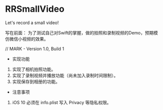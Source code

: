 # RRSmallVideo
Let's record a small video!

写在前面：
为了测试自己对Swift的掌握，做的拍照和录制视频的Demo，预期模仿微信小视频的效果。

// MARK - Version 1.0, Build 1

* 实现功能
1. 实现了相机拍照功能。
2. 实现了录制视频并播放功能（尚未加入录制时间限制）。
3. 实现保存到相册的功能。

* 注意事项
1. iOS 10 必须在 info.plist 写入 Privacy 等隐私权限。
